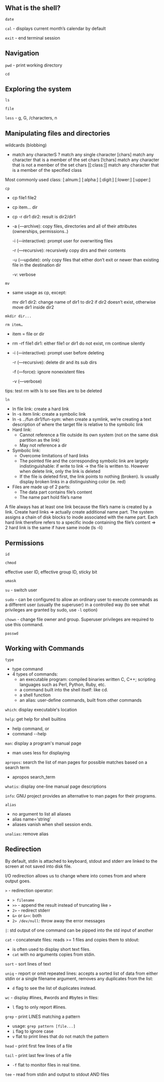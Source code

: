 ## What is the shell?

`date`

`cal` - displays current month’s calendar by default

`exit` - end terminal session

## Navigation

`pwd` - print working directory

`cd`

## Exploring the system

`ls`

`file`

`less` - g, G, /characters, n

## Manipulating files and directories

wildcards (blobbing)
* match any characterS
? match any single character
[chars] match any character that is a member of the set chars
[!chars] match any character that is not a member of the set chars
[[:class:]] match any character that is a member of the specified class

Most commonly used class:
[:alnum:]
[:alpha:]
[:digit:]
[:lower:]
[:upper:]

`cp`
- cp file1 file2
- cp item… dir
- cp -r dir1 dir2: result is dir2/dir1
- -a (—archive): copy files, directories and all of their attributes (ownerships, permissions..)

  -i (—interactive): prompt user for overwriting files
  
  -r (—recursive): recursively copy dirs and their contents
  
  -u (—update): only copy files that either don’t exit or newer than existing file in the destination dir
  
  -v: verbose
  
`mv`
- same usage as cp, except:
  
  mv dir1 dir2: change name of dir1 to dir2 if dir2 doesn’t exist, otherwise move dir1 inside dir2

`mkdir dir...`

`rm item…`
- item = file or dir
- rm -rf file1 dir1: either file1 or dir1 do not exist, rm continue silently
- -i (—interactive): prompt user before deleting

  -r (—recursive): delete dir and its sub dirs

  -f (—force): ignore nonexistent files

  -v (—verbose)

tips: test rm with ls to see files are to be deleted

`ln`
- ln file link: create a hard link
- ln -s item link: create a symbolic link
- ln -s ../fun dir1/fun-sym: when create a symlink, we’re creating a text description of where the target file is relative to the symbolic link
- Hard link:
  - Cannot reference a file outside its own system (not on the same disk partition as the link)
  - May not reference a dir
- Symbolic link:
  - Overcome limitations of hard links
  - The pointed file and the corresponding symbolic link are largely indistinguishable: if write to link -> the file is written to. However when delete link, only the link is deleted
  - If the file is deleted first, the link points to nothing (broken). ls usually display broken links in a distinguishing color (ie. red)
- Files are made up of 2 parts:
  - The data part contains file’s content
  - The name part hold file’s name

A file always has at least one link because the file’s name is created by a link. Create hard links => actually create additional name part. The system assigns a chain of disk blocks to inode associated with the name part. Each hard link therefore refers to a specific inode containing the file’s content => 2 hard link is the same if have same inode (ls -li)

## Permissions

`id`

`chmod`

effective user ID, effective group ID, sticky bit

`umask`

`su` - switch user

`sudo` - can be configured to allow an ordinary user to execute commands as a different user (usually the superuser) in a controlled way (to see what privileges are granted by sudo, use `-l` option)

`chown` - change file owner and group. Superuser privileges are required to use this command.

`passwd`

## Working with Commands

`type`
- type command
- 4 types of commands:
  - an executable program: compiled binaries written C, C++; scripting languages such as Perl, Python, Ruby, etc.
  - a command built into the shell itself: like cd.
  - a shell function
  - an alias: user-define commands, built from other commands
  
`which`: display executable's location

`help`: get help for shell builtins
- help command, or
- command --help

`man`: display a program's manual page
- man uses less for displaying

`apropos`: search the list of man pages for possible matches based on a search term
- apropos search_term

`whatis`: display one-line manual page descriptions

`info`: GNU project provides an alternative to man pages for their programs.

`alias`
- no argument to list all aliases
- alias name='string'
- aliases vanish when shell session ends.

`unalias`: remove alias

## Redirection

By default, stdin is attached to keyboard, stdout and stderr are linked to the screen at not saved into disk file.

I/O redirection allows us to change where into comes from and where output goes.

`>` - redirection operator:
  - `> filename`
  - `>>` - append the result instead of truncating like `>`
  - `2>` - redirect stderr
  - `&>` or `&>>`: both
  - `2> /dev/null`: throw away the error messages

`|`: std output of one command can be pipped into the std input of another

`cat` - concatenate files: reads >= 1 files and copies them to stdout:
  - is often used to display short text files.
  - `cat` with no arguments copies from stdin.

`sort` - sort lines of text

`uniq` - report or omit repeated lines: accepts a sorted list of data from either stdin or a single filename argument, removes any duplicates from the list:
  - `d` flag to see the list of duplicates instead.
 
`wc` - display #lines, #words and #bytes in files:
  - `l` flag to only report #lines.
 
`grep` - print LINES matching a pattern
  - usage: `grep pattern [file...]`
  - `i` flag to ignore case
  - `v` flat to print lines that do not match the pattern
  
`head` - print first few lines of a file

`tail` - print last few lines of a file
  - `-f` flat to monitor files in real time.

`tee` - read from stdin and output to stdout AND files
